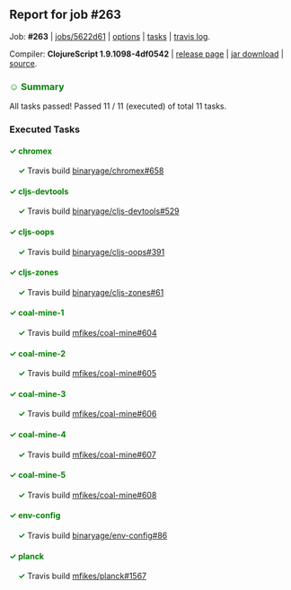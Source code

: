 ## Report for job #263

Job: **#263** | [jobs/5622d61](https://github.com/cljs-oss/canary/commit/5622d6126464736986cea7b4679b7984a7a75d19) | [options](options.edn) | [tasks](tasks.edn) | [travis log](https://travis-ci.org/cljs-oss/canary/builds/342668178).

Compiler: **ClojureScript 1.9.1098-4df0542** | [release page](https://github.com/cljs-oss/canary/releases/tag/r1.9.1098-4df0542) | [jar download](https://github.com/cljs-oss/canary/releases/download/r1.9.1098-4df0542/clojurescript-1.9.1098-4df0542.jar) | [source](https://github.com/clojure/clojurescript/commit/4df0542339e533b2d1e1dd7f6ffa8824eab64893).

### <b style='color:green'>☺ Summary</b>

All tasks passed! Passed 11 / 11 (executed) of total 11 tasks.

### Executed Tasks

#### <b style='color:green'>&#x2713; chromex</b>
&nbsp;&nbsp;&nbsp;&nbsp;<b style='color:green'>&#x2713;</b> Travis build [binaryage/chromex#658](https://travis-ci.org/binaryage/chromex/builds/342668783)<br>

#### <b style='color:green'>&#x2713; cljs-devtools</b>
&nbsp;&nbsp;&nbsp;&nbsp;<b style='color:green'>&#x2713;</b> Travis build [binaryage/cljs-devtools#529](https://travis-ci.org/binaryage/cljs-devtools/builds/342668791)<br>

#### <b style='color:green'>&#x2713; cljs-oops</b>
&nbsp;&nbsp;&nbsp;&nbsp;<b style='color:green'>&#x2713;</b> Travis build [binaryage/cljs-oops#391](https://travis-ci.org/binaryage/cljs-oops/builds/342668793)<br>

#### <b style='color:green'>&#x2713; cljs-zones</b>
&nbsp;&nbsp;&nbsp;&nbsp;<b style='color:green'>&#x2713;</b> Travis build [binaryage/cljs-zones#61](https://travis-ci.org/binaryage/cljs-zones/builds/342668802)<br>

#### <b style='color:green'>&#x2713; coal-mine-1</b>
&nbsp;&nbsp;&nbsp;&nbsp;<b style='color:green'>&#x2713;</b> Travis build [mfikes/coal-mine#604](https://travis-ci.org/mfikes/coal-mine/builds/342668804)<br>

#### <b style='color:green'>&#x2713; coal-mine-2</b>
&nbsp;&nbsp;&nbsp;&nbsp;<b style='color:green'>&#x2713;</b> Travis build [mfikes/coal-mine#605](https://travis-ci.org/mfikes/coal-mine/builds/342668806)<br>

#### <b style='color:green'>&#x2713; coal-mine-3</b>
&nbsp;&nbsp;&nbsp;&nbsp;<b style='color:green'>&#x2713;</b> Travis build [mfikes/coal-mine#606](https://travis-ci.org/mfikes/coal-mine/builds/342668808)<br>

#### <b style='color:green'>&#x2713; coal-mine-4</b>
&nbsp;&nbsp;&nbsp;&nbsp;<b style='color:green'>&#x2713;</b> Travis build [mfikes/coal-mine#607](https://travis-ci.org/mfikes/coal-mine/builds/342668812)<br>

#### <b style='color:green'>&#x2713; coal-mine-5</b>
&nbsp;&nbsp;&nbsp;&nbsp;<b style='color:green'>&#x2713;</b> Travis build [mfikes/coal-mine#608](https://travis-ci.org/mfikes/coal-mine/builds/342668814)<br>

#### <b style='color:green'>&#x2713; env-config</b>
&nbsp;&nbsp;&nbsp;&nbsp;<b style='color:green'>&#x2713;</b> Travis build [binaryage/env-config#86](https://travis-ci.org/binaryage/env-config/builds/342668816)<br>

#### <b style='color:green'>&#x2713; planck</b>
&nbsp;&nbsp;&nbsp;&nbsp;<b style='color:green'>&#x2713;</b> Travis build [mfikes/planck#1567](https://travis-ci.org/mfikes/planck/builds/342668818)<br>